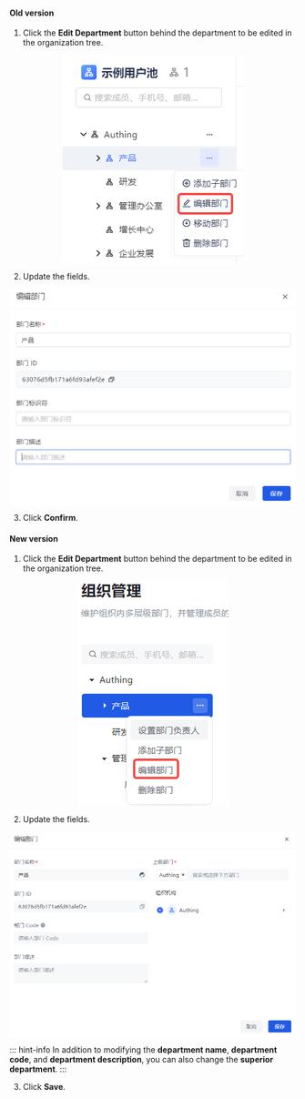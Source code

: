 #### Old version

1. Click the **Edit Department** button behind the department to be edited in the organization tree.

<img src="../../images/update-department.png" style="display:block;margin: 0 auto;">

2. Update the fields.

<img src="../../images/update-department-details.png" style="display:block;margin: 0 auto;">

3. Click **Confirm**.

#### New version

1. Click the **Edit Department** button behind the department to be edited in the organization tree.

<img src="../../images/update-department-new.png" style="display:block;margin: 0 auto;">

2. Update the fields.

<img src="../../images/update-department-details-new.png" style="display:block;margin: 0 auto;">

::: hint-info
In addition to modifying the **department name**, **department code**, and **department description**, you can also change the **superior department**.
:::

3. Click **Save**.